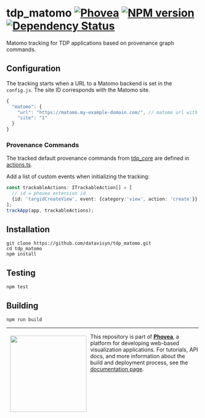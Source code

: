 tdp_matomo [![Phovea][phovea-image]][phovea-url] [![NPM version][npm-image]][npm-url] [![Dependency Status][daviddm-image]][daviddm-url]
=====================

Matomo tracking for TDP applications based on provenance graph commands.

Configuration
------------

The tracking starts when a URL to a Matomo backend is set in the `config.js`.
The site ID corresponds with the Matomo site.

```js
{
  "matomo": {
    "url": "https://matomo.my-example-domain.com/", // matomo url with a trailing slash
    "site": "1"
  }
}
```

### Provenance Commands

The tracked default provenance commands from [tdp_core](https://github.com/datavisyn/tdp_core) are defined in [actions.ts](./src/actions.ts).

Add a list of custom events when initializing the tracking:

```ts
const trackableActions: ITrackableAction[] = [
  // id = phovea extension id
  {id: 'targidCreateView', event: {category:'view', action: 'create'}},
];
trackApp(app, trackableActions);
```


Installation
------------

```
git clone https://github.com/datavisyn/tdp_matomo.git
cd tdp_matomo
npm install
```

Testing
-------

```
npm test
```

Building
--------

```
npm run build
```



***

<a href="https://caleydo.org"><img src="http://caleydo.org/assets/images/logos/caleydo.svg" align="left" width="200px" hspace="10" vspace="6"></a>
This repository is part of **[Phovea](http://phovea.caleydo.org/)**, a platform for developing web-based visualization applications. For tutorials, API docs, and more information about the build and deployment process, see the [documentation page](http://phovea.caleydo.org).


[phovea-image]: https://img.shields.io/badge/Phovea-Client%20Plugin-F47D20.svg
[phovea-url]: https://phovea.caleydo.org
[npm-image]: https://badge.fury.io/js/tdp_matomo.svg
[npm-url]: https://npmjs.org/package/tdp_matomo
[daviddm-image]: https://david-dm.org/datavisyn/tdp_matomo/status.svg
[daviddm-url]: https://david-dm.org/datavisyn/tdp_matomo
